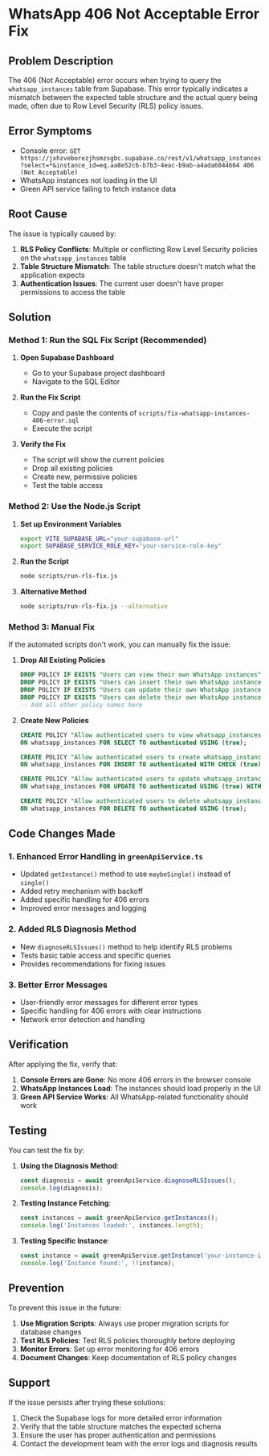 # WhatsApp 406 Not Acceptable Error Fix

## Problem Description

The 406 (Not Acceptable) error occurs when trying to query the `whatsapp_instances` table from Supabase. This error typically indicates a mismatch between the expected table structure and the actual query being made, often due to Row Level Security (RLS) policy issues.

## Error Symptoms

- Console error: `GET https://jxhzveborezjhsmzsgbc.supabase.co/rest/v1/whatsapp_instances?select=*&instance_id=eq.aa8e52c6-b7b3-4eac-b9ab-a4ada6044664 406 (Not Acceptable)`
- WhatsApp instances not loading in the UI
- Green API service failing to fetch instance data

## Root Cause

The issue is typically caused by:
1. **RLS Policy Conflicts**: Multiple or conflicting Row Level Security policies on the `whatsapp_instances` table
2. **Table Structure Mismatch**: The table structure doesn't match what the application expects
3. **Authentication Issues**: The current user doesn't have proper permissions to access the table

## Solution

### Method 1: Run the SQL Fix Script (Recommended)

1. **Open Supabase Dashboard**
   - Go to your Supabase project dashboard
   - Navigate to the SQL Editor

2. **Run the Fix Script**
   - Copy and paste the contents of `scripts/fix-whatsapp-instances-406-error.sql`
   - Execute the script

3. **Verify the Fix**
   - The script will show the current policies
   - Drop all existing policies
   - Create new, permissive policies
   - Test the table access

### Method 2: Use the Node.js Script

1. **Set up Environment Variables**
   ```bash
   export VITE_SUPABASE_URL="your-supabase-url"
   export SUPABASE_SERVICE_ROLE_KEY="your-service-role-key"
   ```

2. **Run the Script**
   ```bash
   node scripts/run-rls-fix.js
   ```

3. **Alternative Method**
   ```bash
   node scripts/run-rls-fix.js --alternative
   ```

### Method 3: Manual Fix

If the automated scripts don't work, you can manually fix the issue:

1. **Drop All Existing Policies**
   ```sql
   DROP POLICY IF EXISTS "Users can view their own WhatsApp instances" ON whatsapp_instances;
   DROP POLICY IF EXISTS "Users can insert their own WhatsApp instances" ON whatsapp_instances;
   DROP POLICY IF EXISTS "Users can update their own WhatsApp instances" ON whatsapp_instances;
   DROP POLICY IF EXISTS "Users can delete their own WhatsApp instances" ON whatsapp_instances;
   -- Add all other policy names here
   ```

2. **Create New Policies**
   ```sql
   CREATE POLICY "Allow authenticated users to view whatsapp_instances" 
   ON whatsapp_instances FOR SELECT TO authenticated USING (true);

   CREATE POLICY "Allow authenticated users to create whatsapp_instances" 
   ON whatsapp_instances FOR INSERT TO authenticated WITH CHECK (true);

   CREATE POLICY "Allow authenticated users to update whatsapp_instances" 
   ON whatsapp_instances FOR UPDATE TO authenticated USING (true) WITH CHECK (true);

   CREATE POLICY "Allow authenticated users to delete whatsapp_instances" 
   ON whatsapp_instances FOR DELETE TO authenticated USING (true);
   ```

## Code Changes Made

### 1. Enhanced Error Handling in `greenApiService.ts`

- Updated `getInstance()` method to use `maybeSingle()` instead of `single()`
- Added retry mechanism with backoff
- Added specific handling for 406 errors
- Improved error messages and logging

### 2. Added RLS Diagnosis Method

- New `diagnoseRLSIssues()` method to help identify RLS problems
- Tests basic table access and specific queries
- Provides recommendations for fixing issues

### 3. Better Error Messages

- User-friendly error messages for different error types
- Specific handling for 406 errors with clear instructions
- Network error detection and handling

## Verification

After applying the fix, verify that:

1. **Console Errors are Gone**: No more 406 errors in the browser console
2. **WhatsApp Instances Load**: The instances should load properly in the UI
3. **Green API Service Works**: All WhatsApp-related functionality should work

## Testing

You can test the fix by:

1. **Using the Diagnosis Method**:
   ```javascript
   const diagnosis = await greenApiService.diagnoseRLSIssues();
   console.log(diagnosis);
   ```

2. **Testing Instance Fetching**:
   ```javascript
   const instances = await greenApiService.getInstances();
   console.log('Instances loaded:', instances.length);
   ```

3. **Testing Specific Instance**:
   ```javascript
   const instance = await greenApiService.getInstance('your-instance-id');
   console.log('Instance found:', !!instance);
   ```

## Prevention

To prevent this issue in the future:

1. **Use Migration Scripts**: Always use proper migration scripts for database changes
2. **Test RLS Policies**: Test RLS policies thoroughly before deploying
3. **Monitor Errors**: Set up error monitoring for 406 errors
4. **Document Changes**: Keep documentation of RLS policy changes

## Support

If the issue persists after trying these solutions:

1. Check the Supabase logs for more detailed error information
2. Verify that the table structure matches the expected schema
3. Ensure the user has proper authentication and permissions
4. Contact the development team with the error logs and diagnosis results
